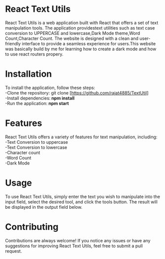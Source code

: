 # React Text Utils

React Text Utils is a web application built with React that offers a set of text manipulation tools. The application providestext utilities such as text case conversion to UPPERCASE and lowercase,Dark Mode theme,Word Count,Character Count. The website is designed with a clean and user-friendly interface to provide a seamless experience for users.This website was basically build by me for learning how to create a dark mode and how to use react routers propery.

# Installation

To install the application, follow these steps:  
-Clone the repository: git clone [https://github.com/rajat4885/TextUtil]<br>
-Install dependencies:<b> npm install </b> <br>
-Run the application:<b> npm start</b><br>

# Features

React Text Utils offers a variety of features for text manipulation, including:  
-Text Conversion to uppercase <br>
-Text Conversion to lowercase<br>
-Character count<br>
-Word Count<br>
-Dark Mode<br>

# Usage
To use React Text Utils, simply enter the text you wish to manipulate into the input field, select the desired tool, and click the tools button. The result will be displayed in the output field below.

# Contributing

Contributions are always welcome! If you notice any issues or have any suggestions for improving React Text Utils, feel free to submit a pull request.

